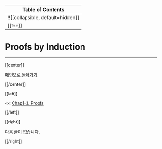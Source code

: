 | Table of Contents |
|-------------------|
|!![[collapsible, default=hidden]]  |
|[[toc]]|

# Proofs by Induction

---

[[center]]

[메인으로 돌아가기](index.html)

[[/center]]

[[left]]

<< [Chap1-3. Proofs](Chap1-3.html)

[[/left]]

[[right]]

다음 글이 없습니다.

[[/right]]
